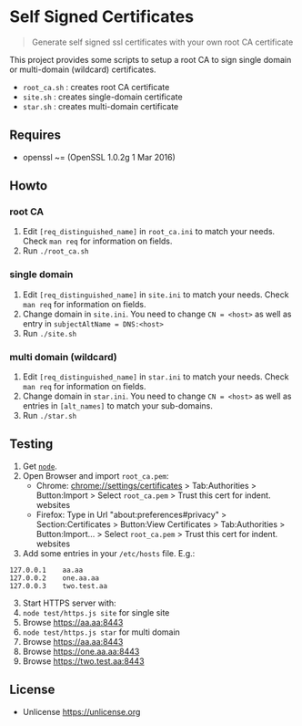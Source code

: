 # Self Signed Certificates

> Generate self signed ssl certificates with your own root CA certificate

This project provides some scripts to setup a root CA to sign single domain or multi-domain (wildcard) certificates.

- `root_ca.sh` : creates root CA certificate
- `site.sh` : creates single-domain certificate
- `star.sh` : creates multi-domain certificate

## Requires

- openssl ~= (OpenSSL 1.0.2g  1 Mar 2016)

## Howto

### root CA

1. Edit `[req_distinguished_name]` in `root_ca.ini` to match your needs. Check `man req` for information on fields.
2. Run `./root_ca.sh`

### single domain

1. Edit `[req_distinguished_name]` in `site.ini` to match your needs. Check `man req` for information on fields.
2. Change domain in `site.ini`. You need to change `CN = <host>` as well as entry in `subjectAltName = DNS:<host>`
3. Run `./site.sh`

### multi domain (wildcard)

1. Edit `[req_distinguished_name]` in `star.ini` to match your needs. Check `man req` for information on fields.
2. Change domain in `star.ini`. You need to change `CN = <host>` as well as entries in `[alt_names]` to match your sub-domains.
3. Run `./star.sh`

## Testing

1. Get [`node`](https://nodejs.org).
2. Open Browser and import `root_ca.pem`:
   - Chrome: <chrome://settings/certificates> > Tab:Authorities > Button:Import > Select `root_ca.pem` > Trust this cert for indent. websites
   - Firefox: Type in Url "about:preferences#privacy" > Section:Certificates > Button:View Certificates > Tab:Authorities > Button:Import... > Select `root_ca.pem` > Trust this cert for indent. websites
4. Add some entries in your `/etc/hosts` file. E.g.:
  ````
  127.0.0.1    aa.aa
  127.0.0.2    one.aa.aa
  127.0.0.3    two.test.aa
  ````
3. Start HTTPS server with:
  1. `node test/https.js site` for single site
  2. Browse <https://aa.aa:8443>
  3. `node test/https.js star` for multi domain
  4. Browse <https://aa.aa:8443>
  5. Browse <https://one.aa.aa:8443>
  6. Browse <https://two.test.aa:8443>

## License

- Unlicense https://unlicense.org
